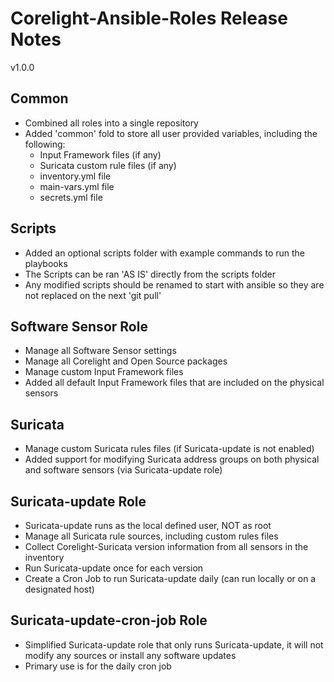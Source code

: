 # Corelight-Ansible-Roles Release Notes

v1.0.0

## Common

- Combined all roles into a single repository
- Added 'common' fold to store all user provided variables, including the following:
  - Input Framework files (if any)
  - Suricata custom rule files (if any)
  - inventory.yml file
  - main-vars.yml file
  - secrets.yml file

## Scripts

- Added an optional scripts folder with example commands to run the playbooks
- The Scripts can be ran 'AS IS' directly from the scripts folder
- Any modified scripts should be renamed to start with ansible so they are not replaced on the next 'git pull'

## Software Sensor Role

- Manage all Software Sensor settings
- Manage all Corelight and Open Source packages
- Manage custom Input Framework files
- Added all default Input Framework files that are included on the physical sensors

## Suricata

- Manage custom Suricata rules files (if Suricata-update is not enabled)
- Added support for modifying Suricata address groups on both physical and software sensors (via Suricata-update role)

## Suricata-update Role

- Suricata-update runs as the local defined user, NOT as root
- Manage all Suricata rule sources, including custom rules files
- Collect Corelight-Suricata version information from all sensors in the inventory
- Run Suricata-update once for each version
- Create a Cron Job to run Suricata-update daily (can run locally or on a designated host)

## Suricata-update-cron-job Role

- Simplified Suricata-update role that only runs Suricata-update, it will not modify any sources or install any software updates
- Primary use is for the daily cron job
